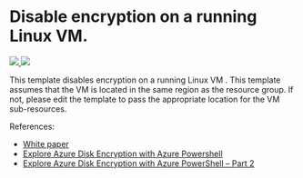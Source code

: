 # Disable encryption on a running Linux VM. 

<a href="https://portal.azure.com/#create/Microsoft.Template/uri/https%3A%2F%2Fraw.githubusercontent.com%2FAzure%2Fazure-quickstart-templates%2Fmaster%2F201-decrypt-running-linux-vm%2Fazuredeploy.json" target="_blank">
    <img src="http://azuredeploy.net/deploybutton.png"/>
</a>
<a href="https://portal.azure.com/#create/Microsoft.Template/uri/https%3A%2F%2Fraw.githubusercontent.com%2FAzure%2Fazure-quickstart-templates%2Fmaster%2F201-decrypt-running-linux-vm%2Fazuredeploy.json" target="_blank">
    <img src="http://armviz.io/visualizebutton.png"/>
</a>

This template disables encryption on a running Linux VM . This template assumes that the VM is located in the same region as the resource group. If not, please edit the template to pass the appropriate location for the VM sub-resources.

References:

- [White paper](https://azure.microsoft.com/en-us/documentation/articles/azure-security-disk-encryption/)
- [Explore Azure Disk Encryption with Azure Powershell](https://blogs.msdn.microsoft.com/azuresecurity/2015/11/16/explore-azure-disk-encryption-with-azure-powershell/)
- [Explore Azure Disk Encryption with Azure PowerShell – Part 2](http://blogs.msdn.com/b/azuresecurity/archive/2015/11/21/explore-azure-disk-encryption-with-azure-powershell-part-2.aspx)
